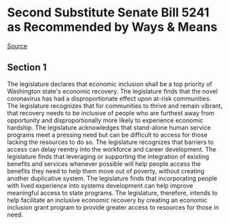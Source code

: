 # Second Substitute Senate Bill 5241 as Recommended by Ways & Means

[Source](http://lawfilesext.leg.wa.gov/biennium/2021-22/Xml/Bills/Senate%20Bills/5241-S2.xml)
## Section 1
The legislature declares that economic inclusion shall be a top priority of Washington state's economic recovery. The legislature finds that the novel coronavirus has had a disproportionate effect upon at-risk communities. The legislature recognizes that for communities to thrive and remain vibrant, that recovery needs to be inclusive of people who are furthest away from opportunity and disproportionally more likely to experience economic hardship. The legislature acknowledges that stand-alone human service programs meet a pressing need but can be difficult to access for those lacking the resources to do so. The legislature recognizes that barriers to access can delay reentry into the workforce and career development. The legislature finds that leveraging or supporting the integration of existing benefits and services whenever possible will help people access the benefits they need to help them move out of poverty, without creating another duplicative system. The legislature finds that incorporating people with lived experience into systems development can help improve meaningful access to state programs. The legislature, therefore, intends to help facilitate an inclusive economic recovery by creating an economic inclusion grant program to provide greater access to resources for those in need.
